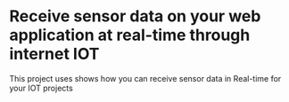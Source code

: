 # Receive sensor data on your web application at real-time through internet IOT
This project uses shows how you can receive sensor data in Real-time for your IOT projects
